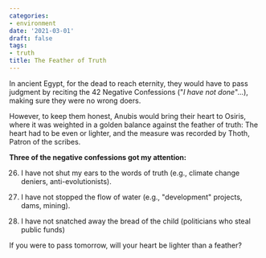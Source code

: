 ```yaml
---
categories:
- environment
date: '2021-03-01'
draft: false
tags:
- truth
title: The Feather of Truth
---
```


In ancient Egypt, for the dead to reach eternity, they would have to pass judgment by reciting the 42 Negative Confessions ("*I have not done*"...), making sure they were no wrong doers. 

However, to keep them honest, Anubis would bring their heart to Osiris, where it was weighted in a golden balance against the feather of truth: The heart had to be even or lighter, and the measure was recorded by Thoth, Patron of the scribes.

**Three of the negative confessions got my attention:**

26. I have not shut my ears to the words of truth (e.g., climate change deniers, anti-evolutionists). 

35. I have not stopped the flow of water (e.g., "development" projects, dams, mining).

41. I have not snatched away the bread of the child (politicians who steal public funds)

If you were to pass tomorrow, will your heart be lighter than a feather?